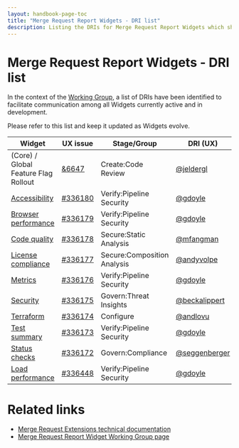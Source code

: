 ```yaml
---
layout: handbook-page-toc
title: "Merge Request Report Widgets - DRI list"
description: Listing the DRIs for Merge Request Report Widgets which share ownership over the code powering the several widgets.
---
```


# Merge Request Report Widgets - DRI list

In the context of the [Working Group](/company/team/structure/working-groups/merge-request-report-widgets/), a list of DRIs have been identified to facilitate communication among all Widgets currently active and in development.

Please refer to this list and keep it updated as Widgets evolve.

| Widget | UX issue | Stage/Group | DRI (UX) | DRI (Engineering) |
|--------|-------|--------|--------|--------|
| (Core) / Global Feature Flag Rollout | [&6647](https://gitlab.com/groups/gitlab-org/-/epics/6647) | Create:Code Review | [@jeldergl](https://gitlab.com/jeldergl) | [@iamphill](https://gitlab.com/iamphill)  |
| [Accessibility](https://gitlab.com/gitlab-org/gitlab/-/issues/338275) | [#336180](https://gitlab.com/gitlab-org/gitlab/-/issues/336180) | Verify:Pipeline Security | [@gdoyle](https://gitlab.com/gdoyle) | [@mfluharty](https://gitlab.com/mfluharty) |
| [Browser performance](https://gitlab.com/gitlab-org/gitlab/-/issues/338279) | [#336179](https://gitlab.com/gitlab-org/gitlab/-/issues/336179) | Verify:Pipeline Security | [@gdoyle](https://gitlab.com/gdoyle) | [@mfluharty](https://gitlab.com/mfluharty) |
| [Code quality](https://gitlab.com/gitlab-org/gitlab/-/issues/338280) | [#336178](https://gitlab.com/gitlab-org/gitlab/-/issues/336178) | Secure:Static Analysis | [@mfangman](https://gitlab.com/mfangman) | [@jannik_lehmann](https://gitlab.com/jannik_lehmann) |
| [License compliance](https://gitlab.com/gitlab-org/gitlab/-/issues/338281) | [#336177](https://gitlab.com/gitlab-org/gitlab/-/issues/336177) | Secure:Composition Analysis | [@andyvolpe](https://gitlab.com/andyvolpe) | [@farias-gl](https://gitlab.com/farias-gl) |
| [Metrics](https://gitlab.com/gitlab-org/gitlab/-/issues/338282) | [#336176](https://gitlab.com/gitlab-org/gitlab/-/issues/336176) | Verify:Pipeline Security | [@gdoyle](https://gitlab.com/gdoyle) | [@mfluharty](https://gitlab.com/mfluharty) |
| [Security](https://gitlab.com/gitlab-org/gitlab/-/issues/338283) | [#336175](https://gitlab.com/gitlab-org/gitlab/-/issues/336175) | Govern:Threat Insights  | [@beckalippert](https://gitlab.com/beckalippert) | [@svedova](https://gitlab.com/svedova) |
| [Terraform](https://gitlab.com/gitlab-org/gitlab/-/issues/338284) | [#336174](https://gitlab.com/gitlab-org/gitlab/-/issues/336174) | Configure | [@andlovu](https://gitlab.com/andlovu) | [@anna_vovchenko](https://gitlab.com/anna_vovchenko)  |
| [Test summary](https://gitlab.com/gitlab-org/gitlab/-/issues/338285) | [#336173](https://gitlab.com/gitlab-org/gitlab/-/issues/336173) | Verify:Pipeline Security | [@gdoyle](https://gitlab.com/gdoyle) | [@mfluharty](https://gitlab.com/mfluharty) |
| [Status checks](https://gitlab.com/groups/gitlab-org/-/epics/7066) | [#336172](https://gitlab.com/gitlab-org/gitlab/-/issues/336172) | Govern:Compliance | [@seggenberger](https://gitlab.com/seggenberger) | [@jiaan](https://gitlab.com/jiaan) |
| [Load performance](https://gitlab.com/gitlab-org/gitlab/-/issues/338287) | [#336448](https://gitlab.com/gitlab-org/gitlab/-/issues/336448) | Verify:Pipeline Security  | [@gdoyle](https://gitlab.com/gdoyle) | [@mfluharty](https://gitlab.com/mfluharty) |

# Related links

* [Merge Request Extensions technical documentation](https://docs.gitlab.com/ee/development/fe_guide/merge_request_widget_extensions.html)
* [Merge Request Report Widget Working Group page](/company/team/structure/working-groups/merge-request-report-widgets/)
